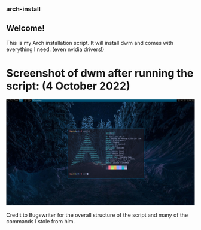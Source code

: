 ### arch-install

## Welcome!

This is my Arch installation script. It will install dwm and comes with everything I need. (even nvidia drivers!)

# Screenshot of dwm after running the script: (4 October 2022)

![dwmarchinstall](https://github.com/CalvinKev/arch-install/blob/main/arch-install-screenshot.png)

Credit to Bugswriter for the overall structure of the script and many of the commands I stole from him.
